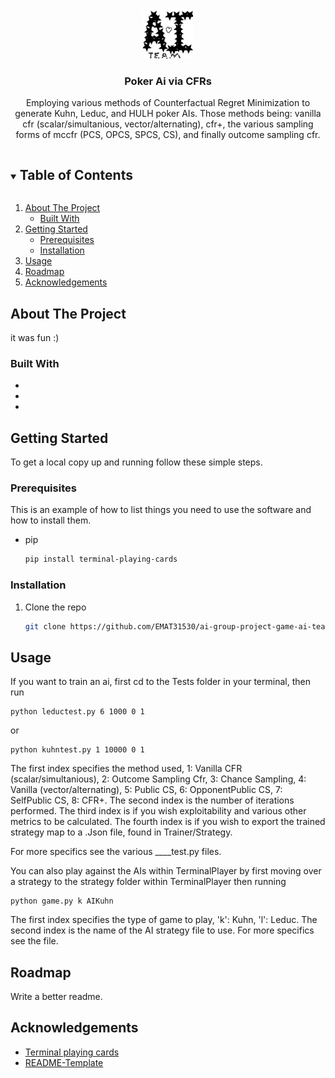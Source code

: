 
<!-- PROJECT LOGO -->
<br />
<p align="center">
  <a href="https://github.com/EMAT31530/ai-group-project-game-ai-team">
    <img src="images/logo.png" alt="Logo" width="80" height="80">
  </a>

  <h3 align="center">Poker Ai via CFRs</h3>

  <p align="center">
    Employing various methods of Counterfactual Regret Minimization to generate Kuhn, Leduc, and HULH poker AIs. 
    Those methods being: vanilla cfr (scalar/simultanious, vector/alternating), cfr+, the various sampling forms of mccfr (PCS, OPCS, SPCS, CS), and finally outcome sampling cfr.
    <br />
  </p>
</p>

<!-- TABLE OF CONTENTS -->
<details open="open">
  <summary><h2 style="display: inline-block">Table of Contents</h2></summary>
  <ol>
    <li>
      <a href="#about-the-project">About The Project</a>
      <ul>
        <li><a href="#built-with">Built With</a></li>
      </ul>
    </li>
    <li>
      <a href="#getting-started">Getting Started</a>
      <ul>
        <li><a href="#prerequisites">Prerequisites</a></li>
        <li><a href="#installation">Installation</a></li>
      </ul>
    </li>
    <li><a href="#usage">Usage</a></li>
    <li><a href="#roadmap">Roadmap</a></li>
    <li><a href="#acknowledgements">Acknowledgements</a></li>
  </ol>
</details>



<!-- ABOUT THE PROJECT -->
## About The Project

it was fun :)

### Built With

* []()
* []()
* []()



<!-- GETTING STARTED -->
## Getting Started

To get a local copy up and running follow these simple steps.

### Prerequisites

This is an example of how to list things you need to use the software and how to install them.
* pip
  ```sh
  pip install terminal-playing-cards
  ```

### Installation

1. Clone the repo
   ```sh
   git clone https://github.com/EMAT31530/ai-group-project-game-ai-team.git
   ```

<!-- USAGE EXAMPLES -->
## Usage
If you want to train an ai, first cd to the Tests folder in your terminal, then run 
```terminal
python leductest.py 6 1000 0 1
```
or 
```terminal
python kuhntest.py 1 10000 0 1
```
The first index specifies the method used, 1: Vanilla CFR (scalar/simultanious), 2: Outcome Sampling Cfr, 3: Chance Sampling, 4: Vanilla (vector/alternating), 5: Public CS, 6: OpponentPublic CS, 7: SelfPublic CS, 8: CFR+.
The second index is the number of iterations performed.
The third index is if you wish exploitability and various other metrics to be calculated.
The fourth index is if you wish to export the trained strategy map to a .Json file, found in Trainer/Strategy.

For more specifics see the various ____test.py files.

You can also play against the AIs within TerminalPlayer by first moving over a strategy to the strategy folder within TerminalPlayer then running 
```terminal
python game.py k AIKuhn
```
The first index specifies the type of game to play, 'k': Kuhn, 'l': Leduc. The second index is the name of the AI strategy file to use.
For more specifics see the file.

<!-- ROADMAP -->
## Roadmap
Write a better readme.

<!-- ACKNOWLEDGEMENTS -->
## Acknowledgements

* [Terminal playing cards](https://github.com/pwildenhain/terminal_playing_cards)
* [README-Template](https://github.com/othneildrew/Best-README-Template/blob/master/BLANK_README.md)